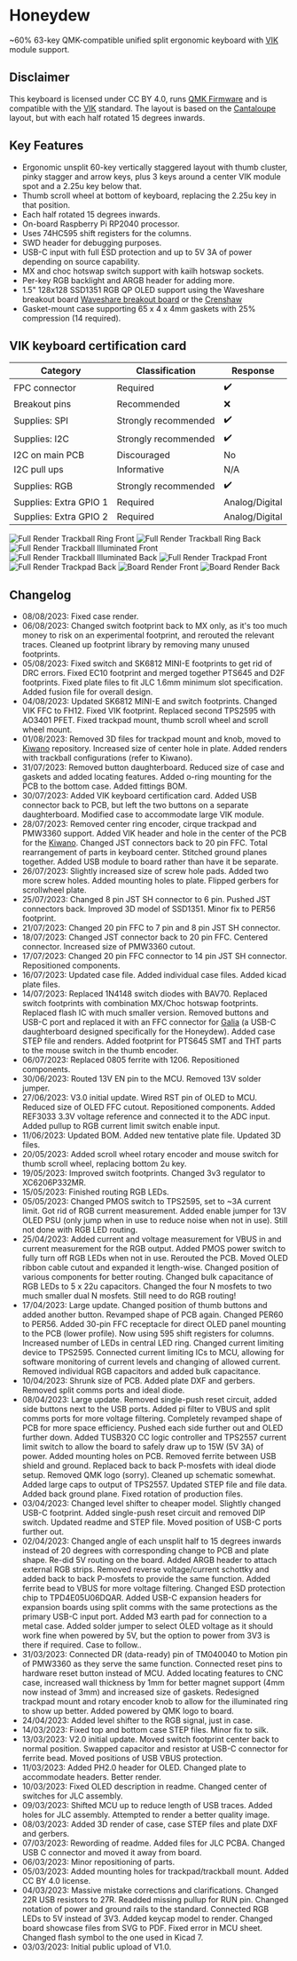 # Honeydew
~60% 63-key QMK-compatible unified split ergonomic keyboard with [VIK](https://github.com/sadekbaroudi/vik) module support.

## Disclaimer
This keyboard is licensed under CC BY 4.0, runs [QMK Firmware](https://qmk.fm/) and is compatible with the [VIK](https://github.com/sadekbaroudi/vik) standard. The layout is based on the [Cantaloupe](https://github.com/Ariamelon/Cantaloupe) layout, but with each half rotated 15 degrees inwards.

## Key Features
* Ergonomic unsplit 60-key vertically staggered layout with thumb cluster, pinky stagger and arrow keys, plus 3 keys around a center VIK module spot and a 2.25u key below that.
* Thumb scroll wheel at bottom of keyboard, replacing the 2.25u key in that position.
* Each half rotated 15 degrees inwards.
* On-board Raspberry Pi RP2040 processor.
* Uses 74HC595 shift registers for the columns.
* SWD header for debugging purposes.
* USB-C input with full ESD protection and up to 5V 3A of power depending on source capability.
* MX and choc hotswap switch support with kailh hotswap sockets.
* Per-key RGB backlight and ARGB header for adding more.
* 1.5" 128x128 SSD1351 RGB QP OLED support using the Waveshare breakout board [Waveshare breakout board](https://www.waveshare.com/wiki/1.5inch_RGB_OLED_Module) or the [Crenshaw](https://github.com/Ariamelon/Crenshaw)
* Gasket-mount case supporting 65 x 4 x 4mm gaskets with 25% compression (14 required).

## VIK keyboard certification card
| Category                 | Classification          | Response           |
| -----------------------  | ----------------------- | ------------------ |
| FPC connector            | Required                | :heavy_check_mark: |
| Breakout pins            | Recommended             | :x:                |
| Supplies: SPI            | Strongly recommended    | :heavy_check_mark: |
| Supplies: I2C            | Strongly recommended    | :heavy_check_mark: |
| I2C on main PCB          | Discouraged             | No                 |
| I2C pull ups             | Informative             | N/A                |
| Supplies: RGB            | Strongly recommended    | :heavy_check_mark: |
| Supplies: Extra GPIO 1   | Required                | Analog/Digital     |
| Supplies: Extra GPIO 2   | Required                | Analog/Digital     |

![Full Render Trackball Ring Front](Showcase/Full-Render-Trackball-Ring-F.png)
![Full Render Trackball Ring Back](Showcase/Full-Render-Trackball-Ring-B.png)
![Full Render Trackball Illuminated Front](Showcase/Full-Render-Trackball-Illuminated-F.png)
![Full Render Trackball Illuminated Back](Showcase/Full-Render-Trackball-Illuminated-B.png)
![Full Render Trackpad Front](Showcase/Full-Render-Trackpad-F.png)
![Full Render Trackpad Back](Showcase/Full-Render-Trackpad-B.png)
![Board Render Front](Showcase/Board-Render-F.png)
![Board Render Back](Showcase/Board-Render-B.png)

## Changelog
* 08/08/2023: Fixed case render.
* 06/08/2023: Changed switch footprint back to MX only, as it's too much money to risk on an experimental footprint, and rerouted the relevant traces. Cleaned up footprint library by removing many unused footprints.
* 05/08/2023: Fixed switch and SK6812 MINI-E footprints to get rid of DRC errors. Fixed EC10 footprint and merged together PTS645 and D2F footprints. Fixed plate files to fit JLC 1.6mm minimum slot specification. Added fusion file for overall design.
* 04/08/2023: Updated SK6812 MINI-E and switch footprints. Changed VIK FFC to FH12. Fixed VIK footprint. Replaced second TPS2595 with AO3401 PFET. Fixed trackpad mount, thumb scroll wheel and scroll wheel mount.
* 01/08/2023: Removed 3D files for trackpad mount and knob, moved to [Kiwano](https://github.com/Ariamelon/Kiwano) repository. Increased size of center hole in plate. Added renders with trackball configurations (refer to Kiwano).
* 31/07/2023: Removed button daughterboard. Reduced size of case and gaskets and added locating features. Added o-ring mounting for the PCB to the bottom case. Added fittings BOM.
* 30/07/2023: Added VIK keyboard certification card. Added USB connector back to PCB, but left the two buttons on a separate daughterboard. Modified case to accommodate large VIK module.
* 28/07/2023: Removed center ring encoder, cirque trackpad and PMW3360 support. Added VIK header and hole in the center of the PCB for the [Kiwano](https://github.com/Ariamelon/Kiwano). Changed JST connectors back to 20 pin FFC. Total rearrangement of parts in keyboard center. Stitched ground planes together. Added USB module to board rather than have it be separate.
* 26/07/2023: Slightly increased size of screw hole pads. Added two more screw holes. Added mounting holes to plate. Flipped gerbers for scrollwheel plate.
* 25/07/2023: Changed 8 pin JST SH connector to 6 pin. Pushed JST connectors back. Improved 3D model of SSD1351. Minor fix to PER56 footprint.
* 21/07/2023: Changed 20 pin FFC to 7 pin and 8 pin JST SH connector.
* 18/07/2023: Changed JST connector back to 20 pin FFC. Centered connector. Increased size of PMW3360 cutout.
* 17/07/2023: Changed 20 pin FFC connector to 14 pin JST SH connector. Repositioned components.
* 16/07/2023: Updated case file. Added individual case files. Added kicad plate files.
* 14/07/2023: Replaced 1N4148 switch diodes with BAV70. Replaced switch footprints with combination MX/Choc hotswap footprints. Replaced flash IC with much smaller version. Removed buttons and USB-C port and replaced it with an FFC connector for [Galia](https://github.com/Ariamelon/Galia) (a USB-C daughterboard designed specifically for the Honeydew). Added case STEP file and renders. Added footprint for PTS645 SMT and THT parts to the mouse switch in the thumb encoder.
* 06/07/2023: Replaced 0805 ferrite with 1206. Repositioned components.
* 30/06/2023: Routed 13V EN pin to the MCU. Removed 13V solder jumper.
* 27/06/2023: V3.0 initial update. Wired RST pin of OLED to MCU. Reduced size of OLED FFC cutout. Repositioned components. Added REF3033 3.3V voltage reference and connected it to the ADC input. Added pullup to RGB current limit switch enable input. 
* 11/06/2023: Updated BOM. Added new tentative plate file. Updated 3D files.
* 20/05/2023: Added scroll wheel rotary encoder and mouse switch for thumb scroll wheel, replacing bottom 2u key.
* 19/05/2023: Improved switch footprints. Changed 3v3 regulator to XC6206P332MR.
* 15/05/2023: Finished routing RGB LEDs.
* 05/05/2023: Changed PMOS switch to TPS2595, set to ~3A current limit. Got rid of RGB current measurement. Added enable jumper for 13V OLED PSU (only jump when in use to reduce noise when not in use). Still not done with RGB LED routing.
* 25/04/2023: Added current and voltage measurement for VBUS in and current measurement for the RGB output. Added PMOS power switch to fully turn off RGB LEDs when not in use. Rerouted the PCB. Moved OLED ribbon cable cutout and expanded it length-wise. Changed position of various components for better routing. Changed bulk capacitance of RGB LEDs to 5 x 22u capacitors. Changed the four N mosfets to two much smaller dual N mosfets. Still need to do RGB routing!
* 17/04/2023: Large update. Changed position of thumb buttons and added another button. Revamped shape of PCB again. Changed PER60 to PER56. Added 30-pin FFC receptacle for direct OLED panel mounting to the PCB (lower profile). Now using 595 shift registers for columns. Increased number of LEDs in central LED ring. Changed current limiting device to TPS2595. Connected current limiting ICs to MCU, allowing for software monitoring of current levels and changing of allowed current. Removed individual RGB capacitors and added bulk capacitance.
* 10/04/2023: Shrunk size of PCB. Added plate DXF and gerbers. Removed split comms ports and ideal diode.
* 08/04/2023: Large update. Removed single-push reset circuit, added side buttons next to the USB ports. Added pi filter to VBUS and split comms ports for more voltage filtering. Completely revamped shape of PCB for more space efficiency. Pushed each side further out and OLED further down. Added TUSB320 CC logic controller and TPS2557 current limit switch to allow the board to safely draw up to 15W (5V 3A) of power. Added mounting holes on PCB. Removed ferrite between USB shield and ground. Replaced back to back P-mosfets with ideal diode setup. Removed QMK logo (sorry). Cleaned up schematic somewhat. Added large caps to output of TPS2557. Updated STEP file and file data. Added back ground plane. Fixed rotation of production files.
* 03/04/2023: Changed level shifter to cheaper model. Slightly changed USB-C footprint. Added single-push reset circuit and removed DIP switch. Updated readme and STEP file. Moved position of USB-C ports further out.
* 02/04/2023: Changed angle of each unsplit half to 15 degrees inwards instead of 20 degrees with corresponding change to PCB and plate shape. Re-did 5V routing on the board. Added ARGB header to attach external RGB strips. Removed reverse voltage/current schottky and added back to back P-mosfets to provide the same function. Added ferrite bead to VBUS for more voltage filtering. Changed ESD protection chip to TPD4E05U06DQAR. Added USB-C expansion headers for expansion boards using split comms with the same protections as the primary USB-C input port. Added M3 earth pad for connection to a metal case. Added solder jumper to select OLED voltage as it should work fine when powered by 5V, but the option to power from 3V3 is there if required. Case to follow..
* 31/03/2023: Connected DR (data-ready) pin of TM040040 to Motion pin of PMW3360 as they serve the same function. Connected reset pins to hardware reset button instead of MCU. Added locating features to CNC case, increased wall thickness by 1mm for better magnet support (4mm now instead of 3mm) and increased size of gaskets. Redesigned trackpad mount and rotary encoder knob to allow for the illuminated ring to show up better. Added powered by QMK logo to board.
* 24/04/2023: Added level shifter to the RGB signal, just in case.
* 14/03/2023: Fixed top and bottom case STEP files. Minor fix to silk.
* 13/03/2023: V2.0 initial update. Moved switch footprint center back to normal position. Swapped capacitor and resistor at USB-C connector for ferrite bead. Moved positions of USB VBUS protection. 
* 11/03/2023: Added PH2.0 header for OLED. Changed plate to accommodate headers. Better render.
* 10/03/2023: Fixed OLED description in readme. Changed center of switches for JLC assembly.
* 09/03/2023: Shifted MCU up to reduce length of USB traces. Added holes for JLC assembly. Attempted to render a better quality image.
* 08/03/2023: Added 3D render of case, case STEP files and plate DXF and gerbers.
* 07/03/2023: Rewording of readme. Added files for JLC PCBA. Changed USB C connector and moved it away from board.
* 06/03/2023: Minor repositioning of parts.
* 05/03/2023: Added mounting holes for trackpad/trackball mount. Added CC BY 4.0 license.
* 04/03/2023: Massive mistake corrections and clarifications. Changed 22R USB resistors to 27R. Readded missing pullup for RUN pin. Changed notation of power and ground rails to the standard. Connected RGB LEDs to 5V instead of 3V3. Added keycap model to render. Changed board showcase files from SVG to PDF. Fixed error in MCU sheet. Changed flash symbol to the one used in Kicad 7.
* 03/03/2023: Initial public upload of V1.0.